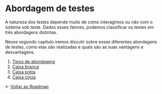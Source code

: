 # Abordagem de testes

A natureza dos testes depende muito de como interagimos ou não com o sistema sob teste. Dados esses fatores, podemos classificar os testes em três abordagens distintas.

Nesse segundo capítulo iremos discutir sobre essas diferentes abordagens de testes, como elas são realizadas e quais são as suas vantagens e desvantagens.

1. [Tipos de abordagens](../01-abordagens/00-intro.md)
1. [Caixa branca](../01-abordagens/01-caixa-branca.md)
1. [Caixa preta](../01-abordagens/02-caixa-preta.md)
1. [Caixa cinza](../01-abordagens/03-caixa-cinza.md)

← [Voltar ao Roadmap](README.md)
